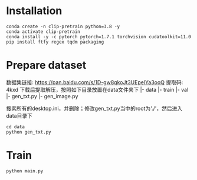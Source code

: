 # Installation

```shell
conda create -n clip-pretrain python=3.8 -y
conda activate clip-pretrain
conda install -y -c pytorch pytorch=1.7.1 torchvision cudatoolkit=11.0
pip install ftfy regex tqdm packaging
```

# Prepare dataset
数据集链接: https://pan.baidu.com/s/1D-gw8qkoJt3UEpelYa3oqQ
提取码: 4kxd
下载后提取解压，按照如下目录放置在data文件夹下
|- data
    |- train
    |- val
    |- gen_txt.py
    |- gen_image.py

搜索所有的desktop.ini，并删除；修改gen_txt.py当中的root为'./'，然后进入data目录下
```shell
cd data
python gen_txt.py
```

# Train
```shell
python main.py
```